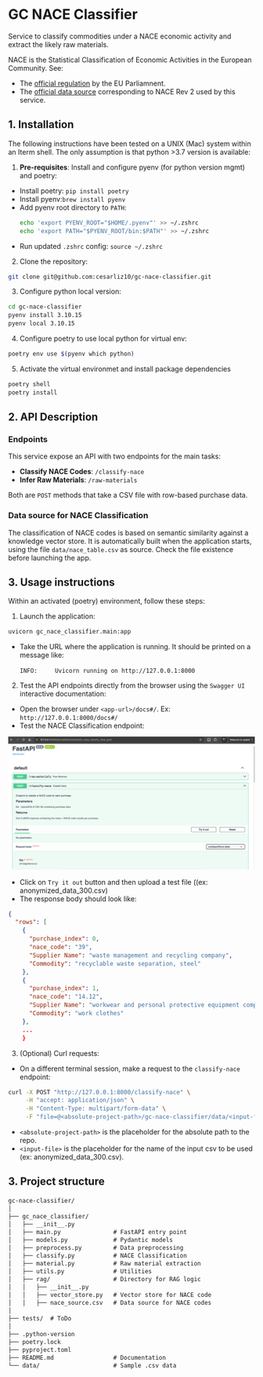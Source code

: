 # GC NACE Classifier

Service to classify commodities under a NACE economic activity and extract the likely raw materials.

NACE is the Statistical Classification of Economic Activities in the European Community. See:
- The [official regulation](https://eur-lex.europa.eu/legal-content/EN/TXT/?uri=CELEX%3A02006R1893-20190726)  by the EU Parliamnent.
- The [official data source](https://op.europa.eu/en/web/eu-vocabularies/dataset/-/resource?uri=http://publications.europa.eu/resource/dataset/nace2) corresponding to NACE Rev 2 used by this service.

## 1. Installation

The following instructions have been tested on a UNIX (Mac) system within an Iterm shell. 
The only assumption is that python >3.7 version is available: 

1. **Pre-requisites**:
 Install and configure pyenv (for python version mgmt) and poetry: 

- Install poetry: ``pip install poetry``
- Install pyenv:``brew install pyenv``
- Add pyenv root directory to `PATH`:
  ```bash 
  echo 'export PYENV_ROOT="$HOME/.pyenv"' >> ~/.zshrc 
  echo 'export PATH="$PYENV_ROOT/bin:$PATH"' >> ~/.zshrc
  ```
- Run updated `.zshrc` config: `source ~/.zshrc` 
2. Clone the repository:
```bash
git clone git@github.com:cesarliz10/gc-nace-classifier.git
```
3. Configure python local version:
```bash
cd gc-nace-classifier
pyenv install 3.10.15
pyenv local 3.10.15
```
4. Configure poetry to use local python for virtual env:
```bash
poetry env use $(pyenv which python)
```
5. Activate the virtual environmet and install package dependencies
```bash
poetry shell
poetry install
```

## 2. API Description 

### Endpoints

This service expose an API with two endpoints for the main tasks:  

- **Classify NACE Codes**: `/classify-nace`
- **Infer Raw Materials**: `/raw-materials`

Both are `POST` methods that take a CSV file with row-based purchase data.

### Data source for NACE Classification

The classification of NACE codes is based on semantic similarity against a knowledge 
vector store. It is automatically built when the application starts, using
the file `data/nace_table.csv` as source.  Check the file existence before launching the app.


## 3. Usage instructions

Within an activated (poetry) environment, follow these steps:

1. Launch the application:
```bash
uvicorn gc_nace_classifier.main:app
```
- Take the URL where the application is running. It should be printed on a message like:

    `INFO:     Uvicorn running on http://127.0.0.1:8000`

2. Test the API endpoints directly from the browser using the `Swagger UI` interactive documentation:
- Open the browser under `<app-url>/docs#/`. Ex: `http://127.0.0.1:8000/docs#/`
- Test the NACE Classification endpoint:

![img_1.png](docs/swagger_ui_screenshot.png)

- Click on `Try it out` button and then upload a test file ((ex: anonymized_data_300.csv)
- The response body should look like:

```json
{
  "rows": [
    {
      "purchase_index": 0,
      "nace_code": "39",
      "Supplier Name": "waste management and recycling company",
      "Commodity": "recyclable waste separation, steel"
    },
    {
      "purchase_index": 1,
      "nace_code": "14.12",
      "Supplier Name": "workwear and personal protective equipment company",
      "Commodity": "work clothes"
    },
    ...
    }
```

3. (Optional) Curl requests:

- On a different terminal session, make a request to the `classify-nace` endpoint:
```bash
curl -X POST "http://127.0.0.1:8000/classify-nace" \
     -H "accept: application/json" \
     -H "Content-Type: multipart/form-data" \
     -F "file=@<absolute-project-path>/gc-nace-classifier/data/<input-file>.csv"
```
- `<absolute-project-path>` is the placeholder for the absolute path to the repo.
- `<input-file>` is the placeholder for the name of the input csv to be used (ex: anonymized_data_300.csv).

## 3. Project structure

```
gc-nace-classifier/
│
├── gc_nace_classifier/
│   ├── __init__.py
│   ├── main.py               # FastAPI entry point
│   ├── models.py             # Pydantic models
│   ├── preprocess.py         # Data preprocessing
│   ├── classify.py           # NACE Classification
│   ├── material.py           # Raw material extraction
│   ├── utils.py              # Utilities
│   ├── rag/                  # Directory for RAG logic
│   │   ├── __init__.py
│   │   ├── vector_store.py   # Vector store for NACE code
│   │   ├── nace_source.csv   # Data source for NACE codes
│
├── tests/  # ToDo
│
├── .python-version
├── poetry.lock
├── pyproject.toml
├── README.md                 # Documentation
└── data/                     # Sample .csv data

```